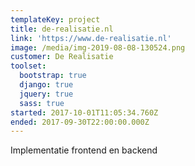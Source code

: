 ```yaml
---
templateKey: project
title: de-realisatie.nl
link: 'https://www.de-realisatie.nl'
image: /media/img-2019-08-08-130524.png
customer: De Realisatie
toolset:
  bootstrap: true
  django: true
  jquery: true
  sass: true
started: 2017-10-01T11:05:34.760Z
ended: 2017-09-30T22:00:00.000Z
---
```

Implementatie frontend en backend
